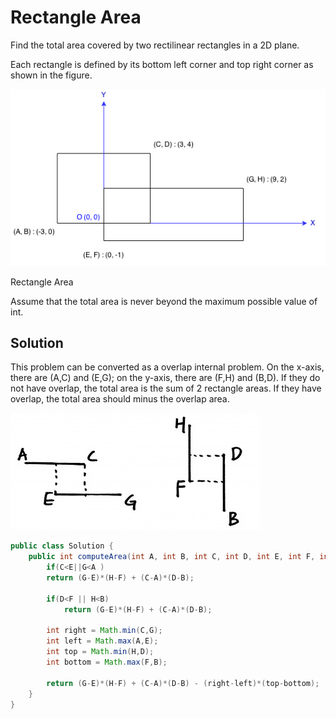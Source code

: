 # Rectangle Area

Find the total area covered by two rectilinear rectangles in a 2D plane.

Each rectangle is defined by its bottom left corner and top right corner as shown in the figure.

![](l10.png)

Rectangle Area

Assume that the total area is never beyond the maximum possible value of int.

## Solution

This problem can be converted as a overlap internal problem. On the x-axis, there are (A,C) and (E,G); on the y-axis, there are (F,H) and (B,D). If they do not have overlap, the total area is the sum of 2 rectangle areas. If they have overlap, the total area should minus the overlap area.

![](l11.jpg)

```java
public class Solution {
    public int computeArea(int A, int B, int C, int D, int E, int F, int G, int H) {
        if(C<E||G<A )
        return (G-E)*(H-F) + (C-A)*(D-B);
 
        if(D<F || H<B)
            return (G-E)*(H-F) + (C-A)*(D-B);
     
        int right = Math.min(C,G);
        int left = Math.max(A,E);
        int top = Math.min(H,D);
        int bottom = Math.max(F,B);
     
        return (G-E)*(H-F) + (C-A)*(D-B) - (right-left)*(top-bottom);
    }
}
```